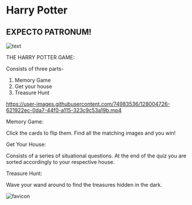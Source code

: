 # Harry Potter


## EXPECTO PATRONUM!

![text](https://user-images.githubusercontent.com/74983536/128005620-f7f44ba5-14d7-4329-abe4-0da9c93137e1.png)

THE HARRY POTTER GAME:

Consists of three parts-
1. Memory Game
2. Get your house
3. Treasure Hunt

https://user-images.githubusercontent.com/74983536/128004726-621922ec-0da7-44f0-a115-323c9c53a19b.mp4

Memory Game:

Click the cards to flip them. Find all the matching images and you win!


Get Your House:

Consists of a series of situational questions. At the end of the quiz you are sorted accordingly to your respective house.


Treasure Hunt:

Wave your wand around to find the treasures hidden in the dark.

![favicon](https://user-images.githubusercontent.com/74983536/128006266-426d2da9-b975-4d66-9327-46d9fcb464aa.png)

